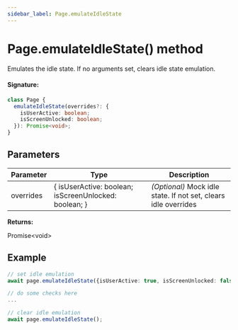 ```yaml
---
sidebar_label: Page.emulateIdleState
---
```


# Page.emulateIdleState() method

Emulates the idle state. If no arguments set, clears idle state emulation.

#### Signature:

```typescript
class Page {
  emulateIdleState(overrides?: {
    isUserActive: boolean;
    isScreenUnlocked: boolean;
  }): Promise<void>;
}
```

## Parameters

| Parameter | Type                                                  | Description                                                     |
| --------- | ----------------------------------------------------- | --------------------------------------------------------------- |
| overrides | { isUserActive: boolean; isScreenUnlocked: boolean; } | _(Optional)_ Mock idle state. If not set, clears idle overrides |

**Returns:**

Promise&lt;void&gt;

## Example

```ts
// set idle emulation
await page.emulateIdleState({isUserActive: true, isScreenUnlocked: false});

// do some checks here
...

// clear idle emulation
await page.emulateIdleState();
```
